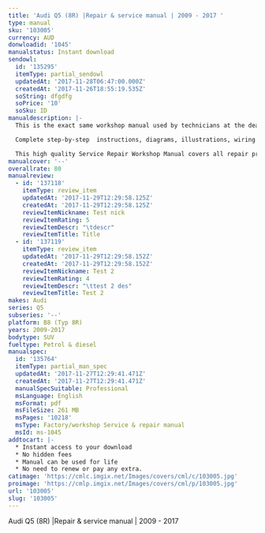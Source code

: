 ```yaml
---
title: 'Audi Q5 (8R) |Repair & service manual | 2009 - 2017 '
type: manual
sku: '103005'
currency: AUD
donwloadid: '1045'
manualstatus: Instant download
sendowl:
  id: '135295'
  itemType: partial_sendowl
  updatedAt: '2017-11-28T06:47:00.000Z'
  createdAt: '2017-11-26T18:55:19.535Z'
  soString: dfgdfg
  soPrice: '10'
  soSku: ID
manualdescription: |-
  This is the exact same workshop manual used by technicians at the dealerships to maintain, service, diagnose and repair your vehicle.

  Complete step-by-step  instructions, diagrams, illustrations, wiring schematics, and specifications to completely repair your vehicle with ease!

  This high quality Service Repair Workshop Manual covers all repair procedures A-Z. Every repair and service procedure is covered. Instant download
manualcover: '--'
overallrate: 80
manualreview:
  - id: '137118'
    itemType: review_item
    updatedAt: '2017-11-29T12:29:58.125Z'
    createdAt: '2017-11-29T12:29:58.125Z'
    reviewItemNickname: Test nick
    reviewItemRating: 5
    reviewItemDescr: "\tdescr"
    reviewItemTitle: Title
  - id: '137119'
    itemType: review_item
    updatedAt: '2017-11-29T12:29:58.152Z'
    createdAt: '2017-11-29T12:29:58.152Z'
    reviewItemNickname: Test 2
    reviewItemRating: 4
    reviewItemDescr: "\ttest 2 des"
    reviewItemTitle: Test 2
makes: Audi
series: Q5
subseries: '--'
platform: B8 (Typ 8R)
years: 2009-2017
bodytype: SUV
fueltype: Petrol & diesel
manualspec:
  id: '135764'
  itemType: partial_man_spec
  updatedAt: '2017-11-27T12:29:41.471Z'
  createdAt: '2017-11-27T12:29:41.471Z'
  manualSpecSuitable: Professional
  msLanguage: English
  msFormat: pdf
  msFileSize: 261 MB
  msPages: '10218'
  msType: Factory/workshop Service & repair manual
  msId: ms-1045
addtocart: |-
  * Instant access to your download
  * No hidden fees
  * Manual can be used for life
  * No need to renew or pay any extra.
catimage: 'https://cmlc.imgix.net/Images/covers/cml/c/103005.jpg'
proimage: 'https://cmlp.imgix.net/Images/covers/cml/p/103005.jpg'
url: '103005'
slug: '103005'
---
```


Audi Q5 (8R) |Repair & service manual | 2009 - 2017 